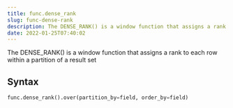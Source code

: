 ```yaml
---
title: func.dense_rank
slug: func-dense-rank
description: The DENSE_RANK() is a window function that assigns a rank to each row within a partition of a result set
date: 2022-01-25T07:40:02
---
```


The DENSE_RANK() is a window function that assigns a rank to each row within a partition of a result set

## Syntax
```python
func.dense_rank().over(partition_by=field, order_by=field)
```
